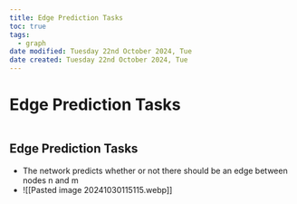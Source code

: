 ```yaml
---
title: Edge Prediction Tasks
toc: true
tags:
  - graph
date modified: Tuesday 22nd October 2024, Tue
date created: Tuesday 22nd October 2024, Tue
---
```


# Edge Prediction Tasks
```toc
```
## Edge Prediction Tasks
- The network predicts whether or not there should be an edge between nodes n and m
- ![[Pasted image 20241030115115.webp]]